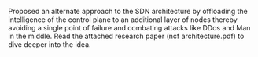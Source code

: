 Proposed an alternate approach to the SDN architecture by offloading the intelligence of the control plane to an additional layer of nodes thereby avoiding a single point of failure and combating attacks like DDos and Man in the middle.
Read the attached research paper (ncf architecture.pdf) to dive deeper into the idea.
